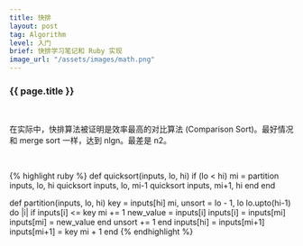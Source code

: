 ```yaml
---
title: 快排
layout: post
tag: Algorithm
level: 入门
brief: 快排学习笔记和 Ruby 实现
image_url: "/assets/images/math.png"
---
```

<h3 class="graf--h3"> {{ page.title }}</h3>

<br />

在实际中，快排算法被证明是效率最高的对比算法 (Comparison Sort)。最好情况和 merge sort 一样，达到 nlgn。最差是 n2。

<br />

{% highlight ruby %}
def quicksort(inputs, lo, hi)
  if (lo < hi)
    mi = partition inputs, lo, hi
    quicksort inputs, lo, mi-1
    quicksort inputs, mi+1, hi
  end
end

def partition(inputs, lo, hi)
  key = inputs[hi]
  mi, unsort = lo - 1, lo
  lo.upto(hi-1) do |i|
    if inputs[i] <= key
      mi += 1
      new_value = inputs[i]
      inputs[i] = inputs[mi]
      inputs[mi] = new_value
    end
    unsort += 1
  end
  inputs[hi] = inputs[mi+1]
  inputs[mi+1] = key
  mi + 1
end
{% endhighlight %}

<!-- quicksort [1, 10, 27, 7, 8, 10, 34, 100, 3, 4, 88, 10, 22, 64, 15], 0, 14 -->

